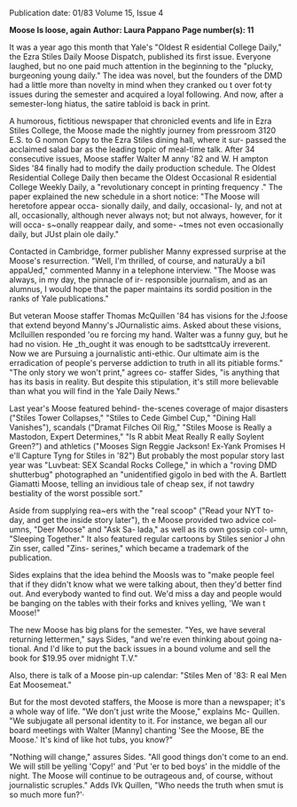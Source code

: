 Publication date: 01/83
Volume 15, Issue 4

**Moose Is loose, again**
**Author: Laura Pappano**
**Page number(s): 11**

It was a year ago this month that 
Yale's "Oldest R esidential College 
Daily," the Ezra Stiles Daily Moose 
Dispatch, published its first issue. 
Everyone laughed, but no one paid 
much attention in the beginning to 
the "plucky, burgeoning young 
daily." The idea was novel, but the 
founders of the DMD had a little 
more than novelty in mind when 
they cranked ou t over fot·ty issues 
during the semester and acquired a 
loyal following. And now, after a 
semester-long hiatus, the satire 
tabloid is back in print. 

A humorous, fictitious newspaper 
that chronicled events and life in 
Ezra Stiles College, the Moose made 
the nightly journey from pressroom 
3120 E.S. to G nomon Copy to the 
Ezra Stiles dining hall, where it sur-
passed the acclaimed salad bar as the 
leading topic of meal-time talk. After 
34 consecutive issues, Moose staffer 
Walter M anny '82 and W. H ampton 
Sides '84 finally had to modify the 
daily production schedule. The 
Oldest Residential College Daily then 
became the Oldest Occasional 
R esidential College Weekly Daily, a 
"revolutionary concept in printing 
frequency ." The paper explained the 
new schedule in a short notice: "The 
Moose will heretofore appear occa-
sionally daily, and daily, occasional-
ly, and not at all, occasionally, 
although never always not; but not 
always, however, for it will occa-
s~onally reappear daily, and some-
~tmes not even occasionally daily, but 
JUst plain ole daily." 

Contacted in Cambridge, former 
publisher Manny expressed surprise 
at the Moose's resurrection. "Well, I'm 
thrilled, of course, and naturaUy a bi1 
appaUed," commented Manny in a 
telephone interview. "The Moose was 
always, in my day, the pinnacle of ir-
responsible journalism, and as an 
alumnus, I would hope that the 
paper maintains its sordid position in 
the ranks of Yale publications." 

But veteran Moose staffer Thomas 
McQuillen '84 has visions for the 
J:foose that extend beyond Manny's 
JOurnalistic aims. Asked about these 
visions, Mclluillen responded 
'ou re forcing my hand. Walter was 
a funny guy, but he had no vision. 
He _th_ought it was enough to be 
sadtsttcaUy irreverent. Now we are 
Pursuing a journalistic anti-ethic. 
Our ultimate aim is the erradication 
of people's perverse addiction to truth 
in all its pitiable forms." "The only 
story we won't print," agrees co-
staffer Sides, "is anything that has its 
basis in reality. But despite this 
stipulation, it's still more believable 
than what you will find in the Yale 
Daily News." 

Last year's Moose featured behind-
the-scenes coverage of major disasters 
("Stiles Tower Collapses," "Stiles to 
Cede Gimbel Cup," "Dining Hall 
Vanishes"), scandals ("Dramat Filches 
Oil Rig," "Stiles Moose is Really a 
Mastodon, Expert Determines," "Is 
R abbit Meat Really R eally Soylent 
Green?") and athletics ("Mooses Sign 
Reggie Jackson! Ex-Yank Promises 
H e'll Capture Tyng for Stiles in '82") 
But probably the most popular story 
last year was "Luvbeat: SEX Scandal 
Rocks College," in which a "roving 
DMD shutterbug" photographed an 
"unidentified gigolo in bed with the 
A. Bartlett Giamatti Moose, telling 
an invidious tale of cheap sex, if not 
tawdry bestiality of the worst possible 
sort." 

Aside from supplying rea~ers with 
the "real scoop" ("Read your NYT to-
day, and get the inside story later"), 
th e Moose provided two advice col-
umns, "Deer Moose" and "Ask Sa-
lada," as well as its own gossip col-
umn, "Sleeping Together." It also 
featured regular cartoons by Stiles 
senior J ohn Zin sser, called "Zins-
serines," which became a trademark 
of the publication. 

Sides explains that the idea behind 
the Moosls 
was to "make 
people feel that if they didn't know 
what we were talking about, then 
they'd better find out. And 
everybody wanted to find out. We'd 
miss a day and people would be 
banging on the tables with their forks 
and knives yelling, 'We wan t Moose!" 

The new Moose has big plans for 
the semester. "Yes, we have several 
returning lettermen," says Sides, "and 
we're even thinking about going na-
tional. And I'd like to put the back 
issues in a bound volume and sell the 
book for $19.95 over midnight T.V." 

Also, there is talk of a Moose pin-up 
calendar: "Stiles Men of '83: R eal 
Men Eat Moosemeat." 

But for the most devoted staffers, 
the Moose is more than a newspaper; 
it's a whole way of life. "We don't 
just write the Moose," explains Mc-
Quillen. "We subjugate all personal 
identity to it. For instance, we began 
all our board meetings with Walter 
[Manny] chanting 'See the Moose, 
BE the Moose.' It's kind of like hot 
tubs, you know?" 

"Nothing will change," assures 
Sides. "All good things don't come to 
an end. We will still be yelling 
'Copy!' and 'Put 'er to bed boys' in 
the middle of the night. The Moose 
will continue to be outrageous and, 
of course, without journalistic 
scruples." Adds lVk Quillen, "Who 
needs the truth when smut is so 
much more fun?'·